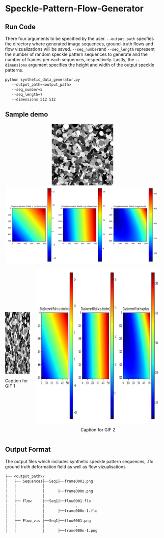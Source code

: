 # Speckle-Pattern-Flow-Generator

## Run Code
There four arguments to be specified by the user. `--output_path` specfies the directory where generated image sequences, ground-truth flows and flow vizualizations will be saved.  `--seq_number`and  `--seq_length` represent the number of random speckle pattern sequences to generate and the number of frames per each sequences, respectively.
Lastly, the `--dimensions` argument specifies the height and width of the output speckle patterns.
```
python synthetic_data_generator.py
   --output_path=<output_path>
   --seq_number=5
   --seq_length=7
   --dimensions 512 512
```

## Sample demo

<p align="center">
   <img src="https://github.com/Fisseha21/Speckle-Pattern-Flow-Generator/blob/main/Samples/Speckle_sequence.gif" width="200" height="200" alt="Demo GIF">
   <img src="https://github.com/Fisseha21/Speckle-Pattern-Flow-Generator/blob/main/Samples/Speckle_sequence_flow.gif" width="500" height="250" alt="Demo GIF">
</p>


<div style="display: flex; justify-content: center; align-items: center; gap: 20px;">
  <!-- First GIF and caption -->
  <div style="display: flex; flex-direction: column; align-items: center;">
    <img src="https://github.com/Fisseha21/Speckle-Pattern-Flow-Generator/blob/main/Samples/Speckle_sequence.gif" style="height: 200px;  alt="Demo GIF">
    <p>Caption for GIF 1</p>
  </div>

  <!-- Second GIF and caption -->
  <div style="display: flex; flex-direction: column; align-items: center;">
    <img src="https://github.com/Fisseha21/Speckle-Pattern-Flow-Generator/blob/main/Samples/Speckle_sequence_flow.gif" style="height: 500px; alt="Demo GIF">
    <p>Caption for GIF 2</p>
  </div>
</div>

## Output Format
The output files which includes synthetic speckle pattern sequences, .flo ground truth deformation field as well as flow vizualisations

```
├── <output_path>/
│   ├── Sequences├──Seq1├──frame0001.png
│   │            │              .
│   │            │      ├──frame000n.png     
│   │            │ 
│   ├── Flow     ├──Seq1├──flow0001.flo
│   │            │              .
│   │            │      ├──frame000n-1.flo
│   │            │     
│   ├── Flow_vis ├──Seq1├──flow0001.png
│   │            │              .
│   │            │      ├──frame000n-1.png
```
